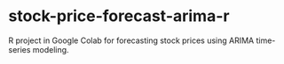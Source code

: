 # stock-price-forecast-arima-r
R project in Google Colab for forecasting stock prices using ARIMA time-series modeling.
